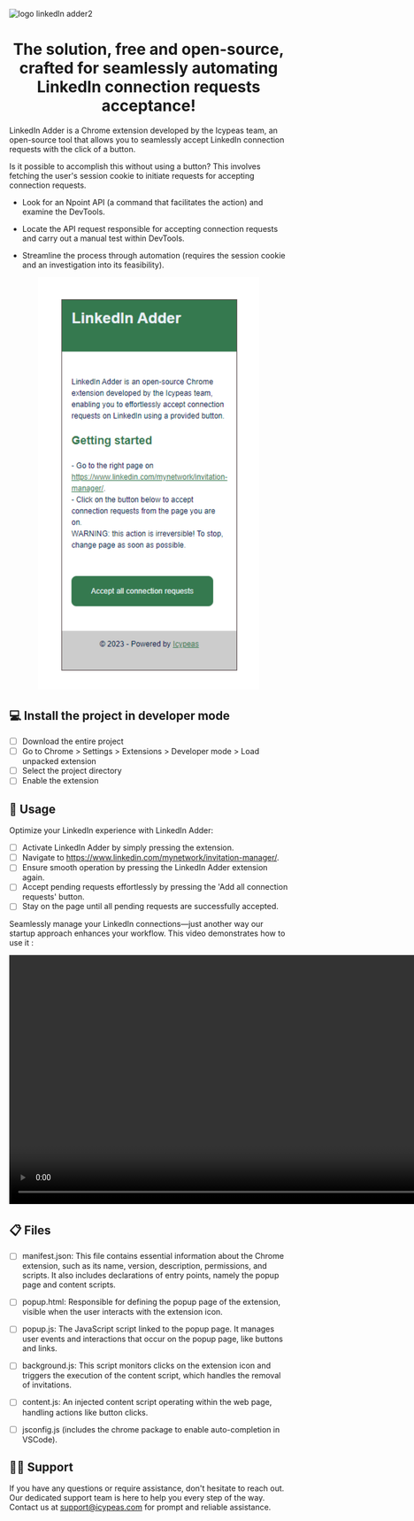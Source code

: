 ![logo linkedln adder2](https://github.com/icypeas-tech/linkedin-adder/assets/128605482/bfba5fa7-8496-467a-987e-b8373a3f8049)



<h1 align="center">
The solution, free and open-source, crafted for seamlessly automating LinkedIn connection requests acceptance!

</h1>


LinkedIn Adder is a Chrome extension developed by the Icypeas team, an open-source tool that allows you to seamlessly accept LinkedIn connection requests with the click of a button.

Is it possible to accomplish this without using a button? This involves fetching the user's session cookie to initiate requests for accepting connection requests.


- Look for an Npoint API (a command that facilitates the action) and examine the DevTools.
* Locate the API request responsible for accepting connection requests and carry out a manual test within DevTools.
+ Streamline the process through automation (requires the session cookie and an investigation into its feasibility).

<p align="center">
  <img width="400"  src="./src/image/linkedIn-adder.png">
</p>


## 💻 Install the project in developer mode

- [ ] Download the entire project
- [ ] Go to Chrome > Settings > Extensions > Developer mode > Load unpacked extension
- [ ] Select the project directory
- [ ] Enable the extension

## 🚦 Usage

Optimize your LinkedIn experience with LinkedIn Adder:

- [ ] Activate LinkedIn Adder by simply pressing the extension.
- [ ] Navigate to https://www.linkedin.com/mynetwork/invitation-manager/.
- [ ] Ensure smooth operation by pressing the LinkedIn Adder extension again.
- [ ] Accept pending requests effortlessly by pressing the 'Add all connection requests' button.
- [ ] Stay on the page until all pending requests are successfully accepted.

Seamlessly manage your LinkedIn connections—just another way our startup approach enhances your workflow.
This video demonstrates how to use it :

<p dir="auto" align="center"><animated-image data-catalyst="">
  <!-- <a target="_blank" rel="noopener noreferrer" href="./src/videos/linkedin-adder.mp4" data-target="animated-image.originalLink"> -->
    <!-- <img src="./src/videos/linkedinAdder.gif" alt="build" style="width: 100%; display: inline-block;" data-target="animated-image.originalImage"> -->
  <!-- </a> -->
    <!-- <video src="./src/videos/linkedin-adder.mp4" controls width="900" loop> -->
    <video src="./src/videos/linkedin-adder.mp4" width="900">
    <!-- <iframe width="560" height="315" src="https://youtu.be/k-OAg-eSrAw" title="YouTube video player" frameborder="0" allow="loop" allowfullscreen></iframe> -->
</p>

## 📋 Files

- [ ] manifest.json: This file contains essential information about the Chrome extension, such as its name, version, description, permissions, and scripts. It also includes declarations of entry points, namely the popup page and content scripts.
- [ ] popup.html: Responsible for defining the popup page of the extension, visible when the user interacts with the extension icon.
- [ ] popup.js: The JavaScript script linked to the popup page. It manages user events and interactions that occur on the popup page, like buttons and links.
- [ ] background.js: This script monitors clicks on the extension icon and triggers the execution of the content script, which handles the removal of invitations.
- [ ] content.js: An injected content script operating within the web page, handling actions like button clicks.
- [ ] jsconfig.js (includes the chrome package to enable auto-completion in VSCode).


##  👨‍💻 Support

If you have any questions or require assistance, don't hesitate to reach out. Our dedicated support team is here to help you every step of the way. Contact us at support@icypeas.com for prompt and reliable assistance.



